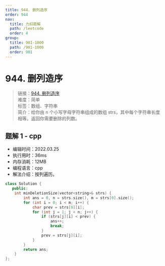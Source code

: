```yaml
---
title: 944. 删列造序
order: 944
nav:
  title: 力扣题解
  path: /leetcode
  order: 4
group:
  title: 901-1000
  path: /901-1000
  order: 901
---
```


# 944. 删列造序

> 链接：[944. 删列造序](https://leetcode-cn.com/problems/delete-columns-to-make-sorted/)  
> 难度：简单  
> 标签：数组、字符串  
> 简介：给你由 n 个小写字母字符串组成的数组 strs，其中每个字符串长度相等。返回你需要删除的列数。

## 题解 1 - cpp

- 编辑时间：2022.03.25
- 执行用时：36ms
- 内存消耗：12MB
- 编程语言：cpp
- 解法介绍：按列遍历。

```cpp
class Solution {
   public:
    int minDeletionSize(vector<string>& strs) {
        int ans = 0, n = strs.size(), m = strs[0].size();
        for (int i = 0; i < m; i++) {
            char prev = strs[0][i];
            for (int j = 1; j < n; j++) {
                if (strs[j][i] < prev) {
                    ans++;
                    break;
                }
                prev = strs[j][i];
            }
        }
        return ans;
    }
};
```
